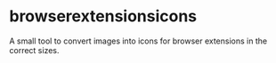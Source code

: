 # browserextensionsicons
A small tool to convert images into icons for browser extensions in the correct sizes.
